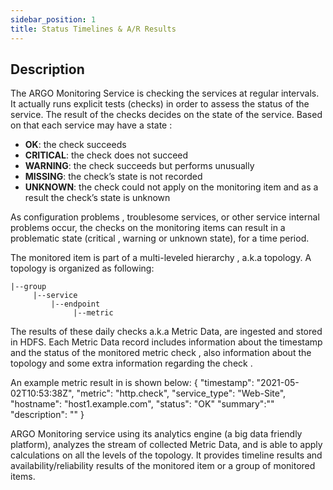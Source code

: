 ```yaml
---
sidebar_position: 1
title: Status Timelines & A/R Results 
---
```


## Description 

The ARGO Monitoring Service is checking the services at regular intervals. It actually runs  explicit tests (checks) in order to assess the status of the service. The result of the checks decides on the state of the service. 
Based on that each service may have a state :

 - **OK**: the check succeeds
 - **CRITICAL**: the check does not  succeed
 - **WARNING**: the check succeeds but  performs unusually
 - **MISSING**: the check’s state is not recorded
 - **UNKNOWN**: the check could not apply on the monitoring item and as a result the check’s state is unknown
 
As configuration problems , troublesome services, or other service internal problems occur, the checks on the monitoring items can result in a problematic state (critical , warning or unknown state), for a time period. 

The monitored item is part of a multi-leveled hierarchy , a.k.a topology. A topology is organized as following:  
```
|--group         
     |--service
         |--endpoint
	          |--metric
```
The results of these daily checks a.k.a Metric Data, are ingested and stored in HDFS. Each Metric Data record includes information about the timestamp and the status of the monitored metric check ,  also information about the topology  and some extra information regarding the check .

An example metric result in is shown below:
{
  "timestamp": "2021-05-02T10:53:38Z",
  "metric": "http.check",
  "service_type": "Web-Site",
  "hostname": "host1.example.com",
  "status": "OK"
  "summary":""
  "description": ""
}

ARGO Monitoring service using its analytics engine (a big data friendly platform), analyzes the stream of collected Metric Data, and is able to apply calculations on all the levels of the topology. It provides timeline results and availability/reliability results of the monitored item or a group of monitored items. 
